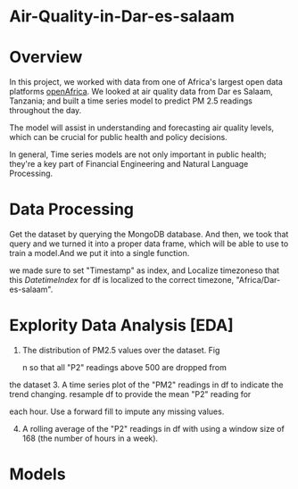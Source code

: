# Air-Quality-in-Dar-es-salaam


# Overview 
In this project, we worked with data from one of Africa's largest open data platforms [openAfrica](https://africaopendata.org/). We looked at air quality data from Dar es Salaam, Tanzania; and built a time series model to predict PM 2.5 readings throughout the day.

The model will assist in understanding and forecasting air quality levels, which can be crucial for public health and policy decisions.

In general, Time series models are not only important in public health; they're a key part of Financial Engineering and Natural Language Processing.

# Data Processing 
Get the dataset by querying the MongoDB database. And then, we took that query and we turned it into a proper data frame, which will be able to use to train a model.And we put it into a single function.

we made sure to set "Timestamp" as index, and Localize timezoneso that this *DatetimeIndex* for df is localized to the correct timezone, "Africa/Dar-es-salaam".

# Explority Data Analysis [EDA]
1. The distribution of PM2.5 values over the dataset.
   Fig

   n so that all "P2" readings above 500 are dropped from

the dataset
3. A time series plot of the "PM2" readings in df to indicate the trend changing.
resample df to provide the mean "P2" reading for

each hour. Use a forward fill to impute any missing values.

4. A rolling average of the "P2" readings in df with using a window size of 168 (the number of hours in a week).

# Models 
   
